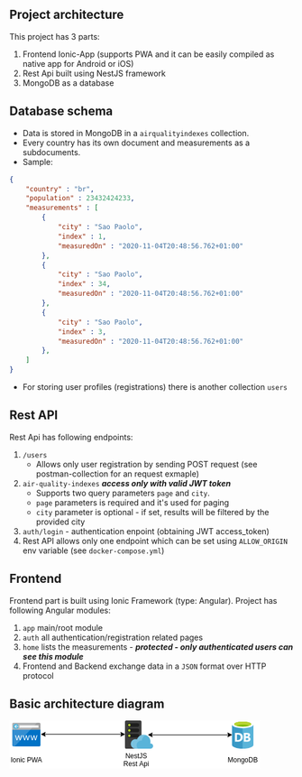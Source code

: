 ## Project architecture

This project has 3 parts:

1. Frontend Ionic-App (supports PWA and it can be easily compiled as native app for Android or iOS)
2. Rest Api built using NestJS framework
3. MongoDB as a database

## Database schema

- Data is stored in MongoDB in a `airqualityindexes` collection. 
- Every country has its own document and measurements as a subdocuments.
- Sample:
```json
{
	"country" : "br",
	"population" : 23432424233,
	"measurements" : [
		{
			"city" : "Sao Paolo",
			"index" : 1,
			"measuredOn" : "2020-11-04T20:48:56.762+01:00"
		},
		{
			"city" : "Sao Paolo",
			"index" : 34,
			"measuredOn" : "2020-11-04T20:48:56.762+01:00"
		},
		{
			"city" : "Sao Paolo",
			"index" : 3,
			"measuredOn" : "2020-11-04T20:48:56.762+01:00"
		},
	]
}
```
- For storing user profiles (registrations) there is another collection `users`

## Rest API

Rest Api has following endpoints:

1. `/users`
    - Allows only user registration by sending POST request (see postman-collection for an request exmaple)
2. `air-quality-indexes` ***access only with valid JWT token***
    - Supports two query parameters `page` and `city`. 
    - `page` parameters is required and it's used for paging
    - `city` parameter is optional - if set, results will be filtered by the provided city
3. `auth/login` - authentication enpoint (obtaining JWT access_token)
4. Rest API allows only one endpoint which can be set using `ALLOW_ORIGIN` env variable (see `docker-compose.yml`) 


## Frontend

Frontend part is built using Ionic Framework (type: Angular).
Project has following Angular modules:

1. `app` main/root module
1. `auth` all authentication/registration related pages
2. `home` lists the measurements - ***protected - only authenticated users can see this module***
3. Frontend and Backend exchange data in a `JSON` format over HTTP protocol

## Basic architecture diagram

![alt text](basic-diagram.png?raw=true)

